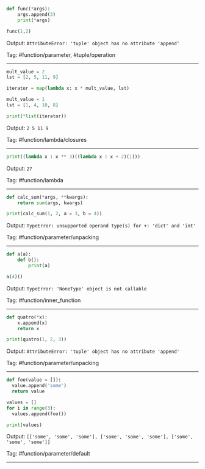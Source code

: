 ```python
def func(*args):
    args.append(3)
    print(*args)

func(1,2)
```
Output: `AttributeError: 'tuple' object has no attribute 'append'`

Tag: #function/parameter, #tuple/operation

---

```python
mult_value = 2
lst = [2, 5, 11, 9]

iterator = map(lambda x: x * mult_value, lst)

mult_value = 1
lst = [1, 4, 10, 8]

print(*list(iterator))
```
Output: `2 5 11 9`

Tag: #function/lambda/closures

---

```python
print((lambda x : x ** 3)((lambda x : x + 2)(1)))
```
Output: `27`

Tag: #function/lambda

---

```python
def calc_sum(*args, **kwargs):
    return sum(args, kwargs)

print(calc_sum(1, 2, a = 3, b = 4))
```
Output: `TypeError: unsupported operand type(s) for +: 'dict' and 'int'`

Tag: #function/parameter/unpacking

---

```python
def a(a):
    def b():
        print(a)

a(4)()
```
Output: `TypeError: 'NoneType' object is not callable`

Tag: #function/inner_function

---

```python
def quatro(*x):
    x.append(x)
    return x

print(quatro(1, 2, 3))
```
Output: `AttributeError: 'tuple' object has no attribute 'append'`

Tag: #function/parameter/unpacking

---

```python
def foo(value = []):
  value.append('some')
  return value

values = []
for i in range(3):
  values.append(foo())

print(values)
```
Output: `[['some', 'some', 'some'], ['some', 'some', 'some'], ['some', 'some', 'some']]`

Tag: #function/parameter/default

---